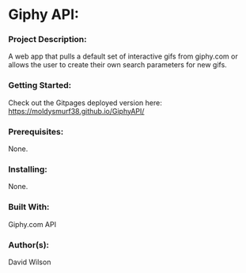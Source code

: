 # **Giphy API:**

### **Project Description:**

A web app that pulls a default set of interactive gifs from giphy.com or allows the user to create their own search parameters for new gifs.

### **Getting Started:**

Check out the Gitpages deployed version here: https://moldysmurf38.github.io/GiphyAPI/

### **Prerequisites:**

None.

### **Installing:**

None.

### **Built With:**

Giphy.com API

### **Author(s):**

David Wilson
